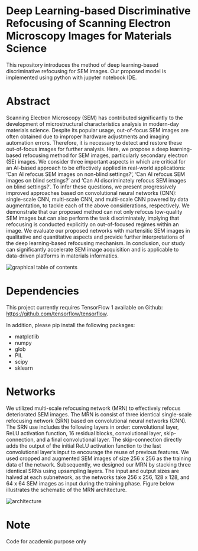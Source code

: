 # Deep Learning-based Discriminative Refocusing of Scanning Electron Microscopy Images for Materials Science
This repository introduces the method of deep learning-based discriminative refocusing for SEM images. Our proposed model is implemented using python with jupyter notebook IDE.

# Abstract
Scanning Electron Microscopy (SEM) has contributed significantly to the development of microstructural characteristics analysis in modern-day materials science. Despite its popular usage, out-of-focus SEM images are often obtained due to improper hardware adjustments and imaging automation errors. Therefore, it is necessary to detect and restore these out-of-focus images for further analysis. Here, we propose a deep learning-based refocusing method for SEM images, particularly secondary electron (SE) images. We consider three important aspects in which are critical for an AI-based approach to be effectively applied in real-world applications: ‘Can AI refocus SEM images on non-blind settings?’, ‘Can AI refocus SEM images on blind settings?’ and ‘Can AI discriminately refocus SEM images on blind settings?’. To infer these questions, we present progressively improved approaches based on convolutional neural networks (CNN): single-scale CNN, multi-scale CNN, and multi-scale CNN powered by data augmentation, to tackle each of the above considerations, respectively. We demonstrate that our proposed method can not only refocus low-quality SEM images but can also perform the task discriminately, implying that refocusing is conducted explicitly on out-of-focused regimes within an image. We evaluate our proposed networks with martensitic SEM images in qualitative and quantitative aspects and provide further interpretations of the deep learning-based refocusing mechanism. In conclusion, our study can significantly accelerate SEM image acquisition and is applicable to data-driven platforms in materials informatics.

![graphical table of contents](https://user-images.githubusercontent.com/73891024/97992837-9b6af280-1e26-11eb-83cb-0774964fa316.png)

# Dependencies
This project currently requires TensorFlow 1 available on Github: https://github.com/tensorflow/tensorflow.

In addition, please pip install the following packages:

* matplotlib
* numpy
* glob
* PIL
* scipy
* sklearn

# Networks

We utilized multi-scale refocusing network (MRN) to effectively refocus deteriorated SEM images. The MRN is consist of three identical single-scale refocusing network (SRN) based on convolutional neural networks (CNN). The SRN use includes the following layers in order: convolutional layer, ReLU activation function, 16 residual blocks, convolutional layer, skip-connection, and a final convolutional layer. The skip-connection directly adds the output of the initial ReLU activation function to the last convolutional layer’s input to encourage the reuse of previous features. We used cropped and augmented SEM images of size 256 x 256 as the training data of the network. Subsequently, we designed our MRN by stacking three identical SRNs using upsampling layers. The input and output sizes are halved at each subnetwork, as the networks take 256 x 256, 128 x 128, and 64 x 64 SEM images as input during the training phase. Figure below illustrates the schematic of the MRN architecture.

![architecture](https://user-images.githubusercontent.com/73891024/97993288-34017280-1e27-11eb-8bc7-46b4e6be8115.png)

# Note
Code for academic purpose only
